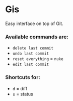 Gis
===

Easy interface on top of Git.

### Available commands are:

* `delete last commit`
* `undo last commit`
* `reset everything` = `nuke`
* `edit last commit`

### Shortcuts for:

* `d` = diff
* `s` = status

